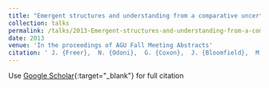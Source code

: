 ```yaml
---
title: "Emergent structures and understanding from a comparative uncertainty analysis of the FUSE rainfall-runoff modelling platform for &amp;gt;1,100 catchments"
collection: talks
permalink: /talks/2013-Emergent-structures-and-understanding-from-a-comparative-uncertainty-analysis-of-the-FUSE-rainfall-runoff-modelling-platform-for-gt1100-catchments
date: 2013
venue: 'In the proceedings of AGU Fall Meeting Abstracts'
citation: ' J. {Freer},  N. {Odoni},  G. {Coxon},  J. {Bloomfield},  M. {Clark},  S. {Greene},  P. {Johnes},  C. {Macleod},  S. {Reaney}, &quot;Emergent structures and understanding from a comparative uncertainty analysis of the FUSE rainfall-runoff modelling platform for &amp;amp;gt;1,100 catchments.&quot; In the proceedings of AGU Fall Meeting Abstracts, 2013.'
---
```

Use [Google Scholar](https://scholar.google.com/scholar?q=Emergent+structures+and+understanding+from+a+comparative+uncertainty+analysis+of+the+FUSE+rainfall+runoff+modelling+platform+for+&amp;gt;1,100+catchments){:target="_blank"} for full citation
